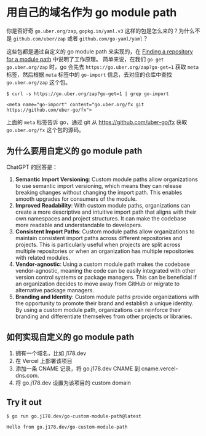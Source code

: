 # 用自己的域名作为 go module path

你是否好奇 `go.uber.org/zap`, `gopkg.in/yaml.v3` 这样的包是怎么来的？为什么不是 `github.com/uber/zap` 或者 `github.com/go-yaml/yaml`？

这些包都是通过自定义的 go module path 来实现的，在 [Finding a repository for a module path](https://go.dev/ref/mod#vcs-find) 中说明了工作原理。
简单来说，在我们 `go get go.uber.org/zap` 时，go 会先去 `https://go.uber.org/zap?go-get=1` 获取 `meta` 标签，然后根据 `meta` 标签中的 `go-import` 信息，去对应的仓库中查找 `go.uber.org/zap` 这个包。

```shell
$ curl -s https://go.uber.org/zap?go-get=1 | grep go-import

<meta name="go-import" content="go.uber.org/fx git https://github.com/uber-go/fx">
```

上面的 `meta` 标签告诉 go，通过 git 从 https://github.com/uber-go/fx 获取 `go.uber.org/fx` 这个包的源码。

## 为什么要用自定义的 go module path

ChatGPT 的回答是：

1. **Semantic Import Versioning**: Custom module paths allow organizations to use semantic import versioning, which means they can release breaking changes without changing the import path. This enables smooth upgrades for consumers of the module.
2. **Improved Readability**: With custom module paths, organizations can create a more descriptive and intuitive import path that aligns with their own namespaces and project structures. It can make the codebase more readable and understandable to developers.
3. **Consistent Import Paths**: Custom module paths allow organizations to maintain consistent import paths across different repositories and projects. This is particularly useful when projects are split across multiple repositories or when an organization has multiple repositories with related modules.
4. **Vendor-agnostic**: Using a custom module path makes the codebase vendor-agnostic, meaning the code can be easily integrated with other version control systems or package managers. This can be beneficial if an organization decides to move away from GitHub or migrate to alternative package managers.
5. **Branding and Identity**: Custom module paths provide organizations with the opportunity to promote their brand and establish a unique identity. By using a custom module path, organizations can reinforce their branding and differentiate themselves from other projects or libraries.

## 如何实现自定义的 go module path

1. 拥有一个域名，比如 j178.dev
2. 在 Vercel 上部署该项目
3. 添加一条 CNAME 记录，将 go.j178.dev CNAME 到 cname.vercel-dns.com.
4. 将 go.j178.dev 设置为该项目的 custom domain

## Try it out

```shell
$ go run go.j178.dev/go-custom-module-path@latest

Hello from go.j178.dev/go-custom-module-path
```
